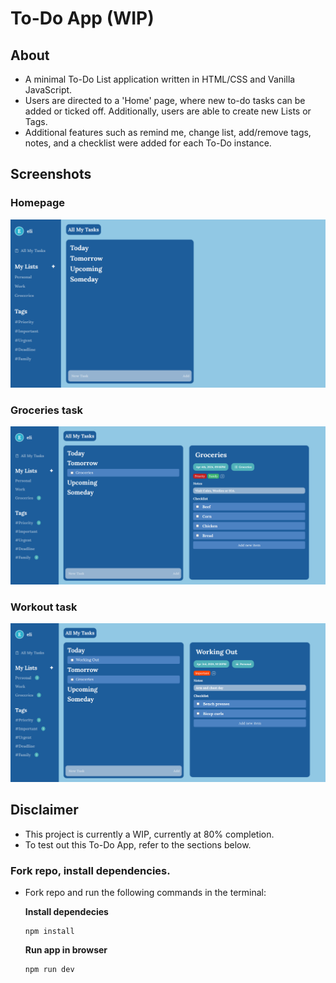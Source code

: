# To-Do App (WIP)

## About
- A minimal To-Do List application written in HTML/CSS and Vanilla JavaScript.
- Users are directed to a 'Home' page, where new to-do tasks can be added or ticked off. Additionally, users are able to create new Lists or Tags.
- Additional features such as remind me, change list, add/remove tags, notes, and a checklist were added for each To-Do instance.

## Screenshots

### Homepage
![Homepage](homePage.png)

### Groceries task
![Groceries](groceries.png)

### Workout task
![Workout](workout.png)

## Disclaimer
- This project is currently a WIP, currently at 80% completion.
- To test out this To-Do App, refer to the sections below.

### Fork repo, install dependencies.

- Fork repo and run the following commands in the terminal:

    **Install dependecies**

    ```
    npm install
    ```

    **Run app in browser**
    ```
    npm run dev
    ```

